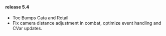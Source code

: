 #### release 5.4

- Toc Bumps Cata and Retail
- Fix camera distance adjustment in combat, optimize event handling and CVar updates.